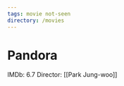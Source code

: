 ```yaml
---
tags: movie not-seen
directory: /movies
---
```

# Pandora

IMDb: 6.7
Director: [[Park Jung-woo]]

